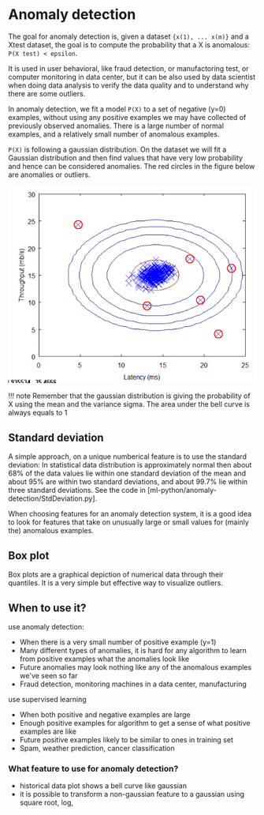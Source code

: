 # Anomaly detection

The goal for anomaly detection is, given a dataset `{x(1), ... x(m)}`
and a Xtest dataset, the goal is to compute the probability that a X is anomalous: `P(X test) < epsilon`.

It is used in user behavioral, like fraud detection, or manufactoring test, or computer monitoring in data center, but it can be also used by data scientist when doing data analysis to verify the data quality and to understand why there are some outliers.

In anomaly detection, we fit a model `P(X)` to a set of negative (y=0) examples, without using any positive examples we may have collected of previously observed anomalies. There is a large number of normal examples, and a relatively small number of anomalous examples.

`P(X)` is following a gaussian distribution. On the dataset we will fit a Gaussian distribution and then find values that have very low probability and hence can be considered anomalies. The red circles in the figure below are anomalies or outliers.

![Outliers](images/anomaly-1.png)

!!! note
        Remember that the gaussian distribution is giving the probability of X using the mean and the variance sigma. The area under the bell curve is always equals to 1

## Standard deviation

A simple approach, on a unique numberical feature is to use the standard deviation:  In statistical data distribution is approximately normal then about 68% of the data values lie within one standard deviation of the mean and about 95% are within two standard deviations, and about 99.7% lie within three standard deviations. See the code in [ml-python/anomaly-detection/StdDeviation.py].

When choosing features for an anomaly detection system, it is a good idea to look for features that take on unusually large or small values for (mainly the) anomalous examples.

## Box plot

Box plots are a graphical depiction of numerical data through their quantiles. It is a very simple but effective way to visualize outliers.


## When to use it?

use anomaly detection:

* When there is a very small number of positive example (y=1)
* Many different types of anomalies, it is hard for any algorithm to learn from positive examples what the anomalies look like
* Future anomalies may look nothing like any of the anomalous examples we've seen so far
* Fraud detection, monitoring machines in a data center, manufacturing

use supervised learning

* When both positive and negative examples are large
* Enough positive examples for algorithm to get a sense of what positive examples are like
* Future positive examples likely to be similar to ones in training set
* Spam, weather prediction, cancer classification

### What feature to use for anomaly detection?

* historical data plot shows a bell curve like gaussian
* it is possible to transform a non-gaussian feature to a gaussian using square root, log, 